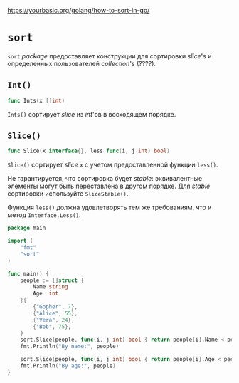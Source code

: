 https://yourbasic.org/golang/how-to-sort-in-go/

# `sort`

`sort` *package* предоставляет конструкции для сортировки *slice*'s  и определенных пользователей *collection*'s (????).

## `Int()`

```go
func Ints(x []int)
```

`Ints()` сортирует *slice* из *int*'ов в восходящем порядке.

## `Slice()`

```go
func Slice(x interface{}, less func(i, j int) bool)
```

`Slice()` сортирует *slice* `x` с учетом предоставленной функции `less()`. 

Не гарантируется, что сортировка будет *stable*: эквивалентные элементы могут быть переставлена в другом порядке. Для *stable* сортировки используйте `SliceStable()`.

Функция `less()` должна удовлетворять тем же требованиям, что и метод `Interface.Less()`.

```go
package main

import (
	"fmt"
	"sort"
)

func main() {
	people := []struct {
		Name string
		Age  int
	}{
		{"Gopher", 7},
		{"Alice", 55},
		{"Vera", 24},
		{"Bob", 75},
	}
	sort.Slice(people, func(i, j int) bool { return people[i].Name < people[j].Name })
	fmt.Println("By name:", people)

	sort.Slice(people, func(i, j int) bool { return people[i].Age < people[j].Age })
	fmt.Println("By age:", people)
}

```

